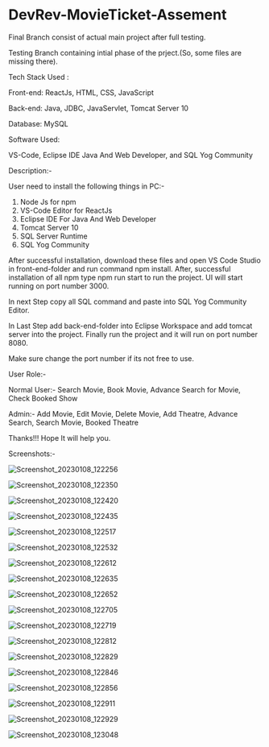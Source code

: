 # DevRev-MovieTicket-Assement

Final Branch consist of actual main project after full testing.

Testing Branch containing intial phase of the prject.(So, some files are missing there).

Tech Stack Used :

Front-end: ReactJs, HTML, CSS, JavaScript

Back-end: Java, JDBC, JavaServlet, Tomcat Server 10

Database: MySQL

Software Used:

VS-Code, Eclipse IDE Java And Web Developer, and SQL Yog Community

Description:-

User need to install the following things in PC:-

1. Node Js for npm
2. VS-Code Editor for ReactJs
3. Eclipse IDE For Java And Web Developer
4. Tomcat Server 10
5. SQL Server Runtime
6. SQL Yog Community

After successful installation, download these files and open VS Code Studio in front-end-folder and run command npm install. After, successful installation of all npm type npm run start to run the project. UI will start running on port number 3000. 

In next Step copy all SQL command and paste into SQL Yog Community Editor.

In Last Step add back-end-folder into Eclipse Workspace and add tomcat server into the project. Finally run the project and it will run on port number 8080.

Make sure change the port number if its not free to use.

User Role:-

Normal User:-
Search Movie, Book Movie, Advance Search for Movie, Check Booked Show

Admin:-
Add Movie, Edit Movie, Delete Movie, Add Theatre, Advance Search, Search Movie, Booked Theatre

Thanks!!! Hope It will help you.


Screenshots:-

![Screenshot_20230108_122256](https://user-images.githubusercontent.com/66839015/211184476-daf7e7e4-3c06-440b-9db8-51b3365378d7.png)

![Screenshot_20230108_122350](https://user-images.githubusercontent.com/66839015/211184481-15504eff-7b58-4325-b833-732f6041fe50.png)

![Screenshot_20230108_122420](https://user-images.githubusercontent.com/66839015/211184483-dfb5480d-bad8-4e93-b7dc-57a494065e92.png)

![Screenshot_20230108_122435](https://user-images.githubusercontent.com/66839015/211184484-9e65d900-93ce-4dc2-9e7f-c2e820a3cc54.png)

![Screenshot_20230108_122517](https://user-images.githubusercontent.com/66839015/211184485-5bbdfce9-04b5-4076-9577-2c1fe7fb457d.png)

![Screenshot_20230108_122532](https://user-images.githubusercontent.com/66839015/211184487-d739231e-ae08-4512-b61f-6b6e31dd49de.png)

![Screenshot_20230108_122612](https://user-images.githubusercontent.com/66839015/211184488-38d3db35-a56e-4df6-96e9-f385317f3a84.png)

![Screenshot_20230108_122635](https://user-images.githubusercontent.com/66839015/211184489-b8179b3c-27eb-47cb-aea0-68e5bca5e479.png)

![Screenshot_20230108_122652](https://user-images.githubusercontent.com/66839015/211184491-0aec6c11-154e-4d68-9b31-dcd18285663c.png)

![Screenshot_20230108_122705](https://user-images.githubusercontent.com/66839015/211184493-3baa45a3-7b8c-4704-9594-96338935d9f3.png)

![Screenshot_20230108_122719](https://user-images.githubusercontent.com/66839015/211184495-8ce052e8-55dd-470b-9c13-5e82d86e62ca.png)

![Screenshot_20230108_122812](https://user-images.githubusercontent.com/66839015/211184496-04484fe0-0168-49df-999c-183c5ca3f759.png)

![Screenshot_20230108_122829](https://user-images.githubusercontent.com/66839015/211184497-48b8ef0e-4286-4813-b9a2-8ddc00e8e6f6.png)

![Screenshot_20230108_122846](https://user-images.githubusercontent.com/66839015/211184499-4e0c379b-b368-4e41-a7bc-94783f4de2c0.png)

![Screenshot_20230108_122856](https://user-images.githubusercontent.com/66839015/211184500-a6cd8f31-dd74-44c0-85b0-8b55156bae1d.png)

![Screenshot_20230108_122911](https://user-images.githubusercontent.com/66839015/211184502-f755556b-449d-46ff-bc98-fe4befcfe095.png)

![Screenshot_20230108_122929](https://user-images.githubusercontent.com/66839015/211184503-25dfc454-ff13-4076-b3f3-c5e51be6bfa3.png)

![Screenshot_20230108_123048](https://user-images.githubusercontent.com/66839015/211184504-0187a82d-e59d-477c-b5fb-cabcfec51800.png)
